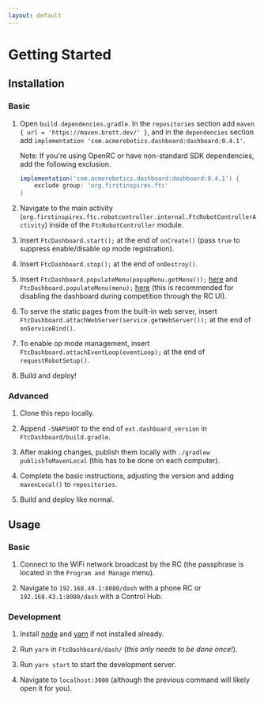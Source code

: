 ```yaml
---
layout: default
---
```


# Getting Started

## Installation

### Basic

1. Open `build.dependencies.gradle`. In the `repositories` section add `maven { url = 'https://maven.brott.dev/' }`, and in the `dependencies` section add `implementation 'com.acmerobotics.dashboard:dashboard:0.4.1'`.

    Note: If you're using OpenRC or have non-standard SDK dependencies, add the following exclusion.
    ```groovy
    implementation('com.acmerobotics.dashboard:dashboard:0.4.1') {
        exclude group: 'org.firstinspires.ftc'
    }
    ```

1. Navigate to the main activity (`org.firstinspires.ftc.robotcontroller.internal.FtcRobotControllerActivity`) inside of the `FtcRobotController` module.

1. Insert `FtcDashboard.start();` at the end of `onCreate()` (pass `true` to suppress enable/disable op mode registration).

1. Insert `FtcDashboard.stop();` at the end of `onDestroy()`.

1. Insert `FtcDashboard.populateMenu(popupMenu.getMenu());` [here](https://github.com/acmerobotics/ftc-dashboard/blob/e6c8f5799f167023cce47fdf6b0003355ad721c8/FtcRobotController/src/main/java/org/firstinspires/ftc/robotcontroller/internal/FtcRobotControllerActivity.java#L285) and `FtcDashboard.populateMenu(menu);` [here](https://github.com/acmerobotics/ftc-dashboard/blob/e6c8f5799f167023cce47fdf6b0003355ad721c8/FtcRobotController/src/main/java/org/firstinspires/ftc/robotcontroller/internal/FtcRobotControllerActivity.java#L496) (this is recommended for disabling the dashboard during competition through the RC UI).

1. To serve the static pages from the built-in web server, insert `FtcDashboard.attachWebServer(service.getWebServer());` at the end of `onServiceBind()`.

1. To enable op mode management, insert `FtcDashboard.attachEventLoop(eventLoop);` at the end of `requestRobotSetup()`.

1. Build and deploy!

### Advanced

1. Clone this repo locally.

1. Append `-SNAPSHOT` to the end of `ext.dashboard_version` in `FtcDashboard/build.gradle`.

1. After making changes, publish them locally with `./gradlew publishToMavenLocal` (this has to be done on each computer).

1. Complete the basic instructions, adjusting the version and adding `mavenLocal()` to `repositories`.

1. Build and deploy like normal.

## Usage

### Basic

1. Connect to the WiFi network broadcast by the RC (the passphrase is located in the `Program and Manage` menu).

1. Navigate to `192.168.49.1:8080/dash` with a phone RC or `192.168.43.1:8080/dash` with a Control Hub.

### Development

1. Install [node](https://nodejs.org/en/download/) and [yarn](https://yarnpkg.com/en/docs/install) if not installed already.

1. Run `yarn` in `FtcDashboard/dash/` (_this only needs to be done once!_).

1. Run `yarn start` to start the development server.

1. Navigate to `localhost:3000` (although the previous command will likely open it for you).